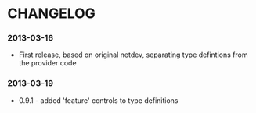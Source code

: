 # CHANGELOG

### 2013-03-16
* First release, based on original netdev, separating type defintions
  from the provider code
### 2013-03-19
* 0.9.1 - added 'feature' controls to type definitions
